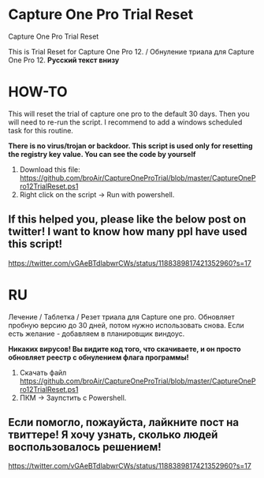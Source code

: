 # Capture One Pro Trial Reset
Capture One Pro Trial Reset 

This is Trial Reset for Capture One Pro 12.  /  Обнуление триала для Capture One Pro 12.  **Русский текст внизу**


# HOW-TO #

This will reset the trial of capture one pro to the default 30 days. 
Then you will need to re-run the script. 
I recommend to add a windows scheduled task for this routine.

**There is no virus/trojan or backdoor. This script is used only for resetting the registry key value. You can see the code by yourself**

1. Download this file: https://github.com/broAir/CaptureOneProTrial/blob/master/CaptureOnePro12TrialReset.ps1
2. Right click on the script -> Run with powershell. 


## If this helped you, please like the below post on twitter! I want to know how many ppl have used this script! ##
https://twitter.com/vGAeBTdlabwrCWs/status/1188389817421352960?s=17

# RU # 
Лечение / Таблетка / Резет триала для Capture one pro. 
Обновляет пробную версию до 30 дней, потом нужно использовать снова. 
Если есть желание - добавляем в планировщик виндоус.

**Никаких вирусов! Вы видите код того, что скачиваете, и он просто обновляет реестр с обнулением флага программы!**

1. Скачать файл https://github.com/broAir/CaptureOneProTrial/blob/master/CaptureOnePro12TrialReset.ps1
2. ПКМ -> Заупстить с Powershell. 

## Если помогло, пожауйста, лайкните пост на твиттере! Я хочу узнать, сколько людей воспользовалось решением! ##
https://twitter.com/vGAeBTdlabwrCWs/status/1188389817421352960?s=17
